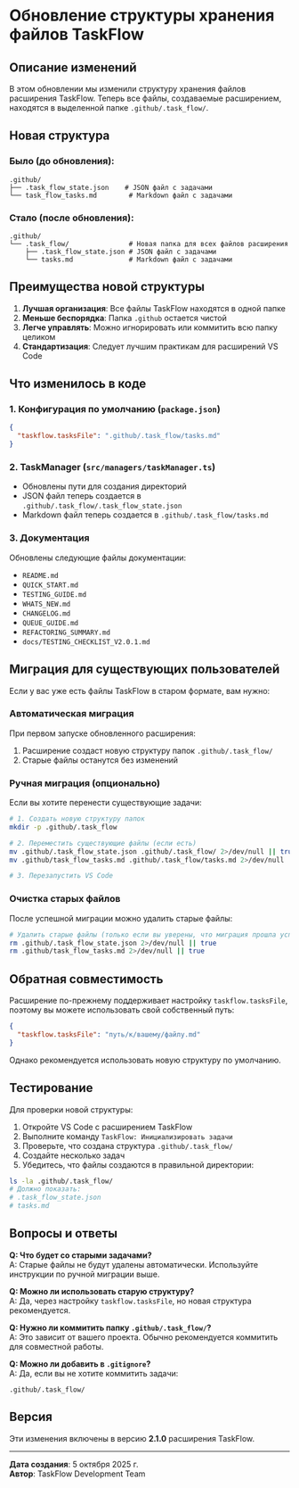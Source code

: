 # Обновление структуры хранения файлов TaskFlow

## Описание изменений

В этом обновлении мы изменили структуру хранения файлов расширения TaskFlow. Теперь все файлы, создаваемые расширением, находятся в выделенной папке `.github/.task_flow/`.

## Новая структура

### Было (до обновления):

```
.github/
├── .task_flow_state.json    # JSON файл с задачами
└── task_flow_tasks.md        # Markdown файл с задачами
```

### Стало (после обновления):

```
.github/
└── .task_flow/               # Новая папка для всех файлов расширения
    ├── .task_flow_state.json # JSON файл с задачами
    └── tasks.md              # Markdown файл с задачами
```

## Преимущества новой структуры

1. **Лучшая организация**: Все файлы TaskFlow находятся в одной папке
2. **Меньше беспорядка**: Папка `.github` остается чистой
3. **Легче управлять**: Можно игнорировать или коммитить всю папку целиком
4. **Стандартизация**: Следует лучшим практикам для расширений VS Code

## Что изменилось в коде

### 1. Конфигурация по умолчанию (`package.json`)

```json
{
  "taskflow.tasksFile": ".github/.task_flow/tasks.md"
}
```

### 2. TaskManager (`src/managers/taskManager.ts`)

- Обновлены пути для создания директорий
- JSON файл теперь создается в `.github/.task_flow/.task_flow_state.json`
- Markdown файл теперь создается в `.github/.task_flow/tasks.md`

### 3. Документация

Обновлены следующие файлы документации:
- `README.md`
- `QUICK_START.md`
- `TESTING_GUIDE.md`
- `WHATS_NEW.md`
- `CHANGELOG.md`
- `QUEUE_GUIDE.md`
- `REFACTORING_SUMMARY.md`
- `docs/TESTING_CHECKLIST_V2.0.1.md`

## Миграция для существующих пользователей

Если у вас уже есть файлы TaskFlow в старом формате, вам нужно:

### Автоматическая миграция

При первом запуске обновленного расширения:

1. Расширение создаст новую структуру папок `.github/.task_flow/`
2. Старые файлы останутся без изменений

### Ручная миграция (опционально)

Если вы хотите перенести существующие задачи:

```bash
# 1. Создать новую структуру папок
mkdir -p .github/.task_flow

# 2. Переместить существующие файлы (если есть)
mv .github/.task_flow_state.json .github/.task_flow/ 2>/dev/null || true
mv .github/task_flow_tasks.md .github/.task_flow/tasks.md 2>/dev/null || true

# 3. Перезапустить VS Code
```

### Очистка старых файлов

После успешной миграции можно удалить старые файлы:

```bash
# Удалить старые файлы (только если вы уверены, что миграция прошла успешно)
rm .github/.task_flow_state.json 2>/dev/null || true
rm .github/task_flow_tasks.md 2>/dev/null || true
```

## Обратная совместимость

Расширение по-прежнему поддерживает настройку `taskflow.tasksFile`, поэтому вы можете использовать свой собственный путь:

```json
{
  "taskflow.tasksFile": "путь/к/вашему/файлу.md"
}
```

Однако рекомендуется использовать новую структуру по умолчанию.

## Тестирование

Для проверки новой структуры:

1. Откройте VS Code с расширением TaskFlow
2. Выполните команду `TaskFlow: Инициализировать задачи`
3. Проверьте, что создана структура `.github/.task_flow/`
4. Создайте несколько задач
5. Убедитесь, что файлы создаются в правильной директории:

```bash
ls -la .github/.task_flow/
# Должно показать:
# .task_flow_state.json
# tasks.md
```

## Вопросы и ответы

**Q: Что будет со старыми задачами?**  
A: Старые файлы не будут удалены автоматически. Используйте инструкции по ручной миграции выше.

**Q: Можно ли использовать старую структуру?**  
A: Да, через настройку `taskflow.tasksFile`, но новая структура рекомендуется.

**Q: Нужно ли коммитить папку `.github/.task_flow/`?**  
A: Это зависит от вашего проекта. Обычно рекомендуется коммитить для совместной работы.

**Q: Можно ли добавить в `.gitignore`?**  
A: Да, если вы не хотите коммитить задачи:
```
.github/.task_flow/
```

## Версия

Эти изменения включены в версию **2.1.0** расширения TaskFlow.

---

**Дата создания**: 5 октября 2025 г.  
**Автор**: TaskFlow Development Team
